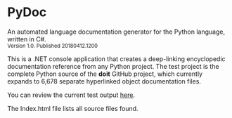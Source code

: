 # PyDoc
An automated language documentation generator for the Python language, written in C#.<br />
<sup>Version 1.0. Published 20180412.1200</sup>

This is a .NET console application that creates a deep-linking encyclopedic documentation reference from any Python project.
The test project is the complete Python source of the **doit** GitHub project, which currently expands to 6,678 separate
hyperlinked object documentation files.

You can review the current test output [here](http://www.localmarketproductions.com/PyDocSamples/).

The Index.html file lists all source files found.



